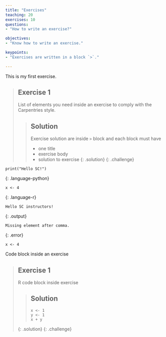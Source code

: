 ```yaml
---
title: "Exercises"
teaching: 20
exercises: 10
questions:
- "How to write an exercise?"

objectives:
- "Know how to write an exercise."

keypoints:
- "Exercises are written in a block `>`."

---
```



This is my first exercise.

> ## Exercise 1
> 
> List of elements you need inside an exercise
> to comply with the Carpentries style.
> > ## Solution
> >
> > Exercise solution are inside `>` block and each block must have 
> >
> > - one title
> > - exercise body
> > - solution to exercise
> {: .solution}
{: .challenge}

~~~
print("Hello SC!")
~~~
{: .language-python}

~~~
x <- 4
~~~
{: .language-r}

~~~
Hello SC instructors!
~~~
{: .output}

~~~
Missing element after comma.
~~~
{: .error}


```{r}
x <- 4
```

Code block inside an exercise

> ## Exercise 1
> 
> R code block inside exercise
> 
> > ## Solution
> >
> > ```{r}
> > x <- 1
> > y <- 1
> > x + y
> > ```
> >
> {: .solution}
{: .challenge}

